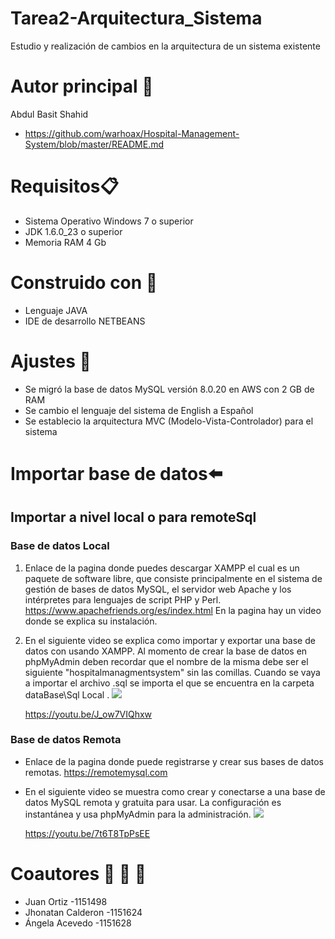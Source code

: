 
# Tarea2-Arquitectura_Sistema
Estudio y realización de cambios en la arquitectura de un sistema existente

# Autor principal :man:

Abdul Basit Shahid
- https://github.com/warhoax/Hospital-Management-System/blob/master/README.md


# Requisitos:clipboard:
- 	Sistema Operativo Windows 7 o superior
- 	JDK 1.6.0_23 o superior
- 	Memoria RAM 4 Gb

# Construido con :hammer:
+ Lenguaje JAVA
+ IDE de desarrollo NETBEANS

# Ajustes :wrench:
- Se migró la base de datos MySQL versión 8.0.20 en AWS con 2 GB de RAM
- Se cambio el lenguaje del sistema de English a Español
- Se establecio la arquitectura MVC (Modelo-Vista-Controlador) para el sistema


# Importar base de datos:arrow_left:
## Importar a nivel local o para remoteSql

### Base de datos Local

 1. Enlace de la pagina donde puedes descargar XAMPP el cual es un paquete de software libre, que consiste principalmente en el sistema de gestión de bases de datos MySQL, el servidor web Apache y los intérpretes para lenguajes de script PHP y Perl.
https://www.apachefriends.org/es/index.html
En la pagina hay un video donde se explica su instalación.

 2. En el siguiente video se explica como importar y exportar una base de datos con usando XAMPP. Al momento de crear la base de datos en phpMyAdmin deben recordar que el nombre de la misma debe ser el siguiente "hospitalmanagmentsystem" sin las comillas. Cuando se vaya a importar el archivo .sql se importa el que se encuentra en la carpeta dataBase\Sql Local .
[![](http://img.youtube.com/vi/J_ow7VIQhxw/0.jpg)](http://www.youtube.com/watch?v=J_ow7VIQhxw "")

	https://youtu.be/J_ow7VIQhxw
 
### Base de datos Remota
- Enlace de la pagina donde puede registrarse y crear sus bases de datos remotas.
 https://remotemysql.com
 
- En el siguiente video se muestra como crear y conectarse a una base de datos MySQL remota y gratuita para usar. La configuración es instantánea y usa phpMyAdmin para la administración.
[![](http://img.youtube.com/vi/7t6T8TpPsEE/0.jpg)](http://www.youtube.com/watch?v=7t6T8TpPsEE "")

	https://youtu.be/7t6T8TpPsEE  
 
 

# Coautores :man:  :man:  :girl:
- Juan Ortiz -1151498
- Jhonatan Calderon -1151624
- Ángela Acevedo -1151628
